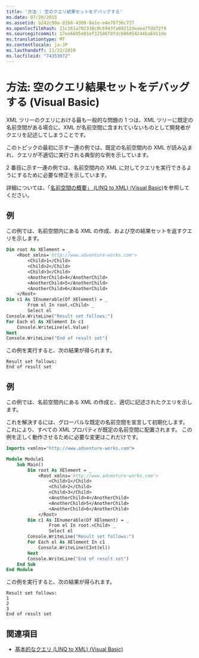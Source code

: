 ```yaml
---
title: '方法 : 空のクエリ結果セットをデバッグする'
ms.date: 07/20/2015
ms.assetid: b242c90a-d2b8-4309-8a1e-e4e70736c727
ms.openlocfilehash: 21c161a702338c0c6943fa09212deaea7fdd72f9
ms.sourcegitcommit: 17ee6605e01ef32506f8fdc686954244ba6911de
ms.translationtype: MT
ms.contentlocale: ja-JP
ms.lasthandoff: 11/22/2019
ms.locfileid: "74353072"
---
```

# <a name="how-to-debug-empty-query-results-sets-visual-basic"></a>方法: 空のクエリ結果セットをデバッグする (Visual Basic)

XML ツリーのクエリにおける最も一般的な問題の 1 つは、XML ツリーに既定の名前空間がある場合に、XML が名前空間に含まれていないものとして開発者がクエリを記述してしまうことです。

このトピックの最初に示す一連の例では、既定の名前空間内の XML が読み込まれ、クエリが不適切に実行される典型的な例を示しています。

2 番目に示す一連の例では、名前空間内の XML に対してクエリを実行できるようにするために必要な修正を示しています。

詳細については、「[名前空間の概要」 (LINQ to XML) (Visual Basic)](namespaces-overview-linq-to-xml.md)を参照してください。

## <a name="example"></a>例

この例では、名前空間内にある XML の作成、および空の結果セットを返すクエリを示します。

```vb
Dim root As XElement = _
    <Root xmlns='http://www.adventure-works.com'>
        <Child>1</Child>
        <Child>2</Child>
        <Child>3</Child>
        <AnotherChild>4</AnotherChild>
        <AnotherChild>5</AnotherChild>
        <AnotherChild>6</AnotherChild>
    </Root>
Dim c1 As IEnumerable(Of XElement) = _
        From el In root.<Child> _
        Select el
Console.WriteLine("Result set follows:")
For Each el As XElement In c1
    Console.WriteLine(el.Value)
Next
Console.WriteLine("End of result set")
```

この例を実行すると、次の結果が得られます。

```console
Result set follows:
End of result set
```

## <a name="example"></a>例

この例では、名前空間内にある XML の作成と、適切に記述されたクエリを示します。

これを解決するには、グローバルな既定の名前空間を宣言して初期化します。 これにより、すべての XML プロパティが既定の名前空間に配置されます。 この例を正しく動作させるために必要な変更はこれだけです。

```vb
Imports <xmlns="http://www.adventure-works.com">

Module Module1
    Sub Main()
        Dim root As XElement = _
            <Root xmlns='http://www.adventure-works.com'>
                <Child>1</Child>
                <Child>2</Child>
                <Child>3</Child>
                <AnotherChild>4</AnotherChild>
                <AnotherChild>5</AnotherChild>
                <AnotherChild>6</AnotherChild>
            </Root>
        Dim c1 As IEnumerable(Of XElement) = _
                From el In root.<Child> _
                Select el
        Console.WriteLine("Result set follows:")
        For Each el As XElement In c1
            Console.WriteLine(CInt(el))
        Next
        Console.WriteLine("End of result set")
    End Sub
End Module
```

この例を実行すると、次の結果が得られます。

```console
Result set follows:
1
2
3
End of result set
```

## <a name="see-also"></a>関連項目

- [基本的なクエリ (LINQ to XML) (Visual Basic)](../../../../visual-basic/programming-guide/concepts/linq/basic-queries-linq-to-xml.md)
